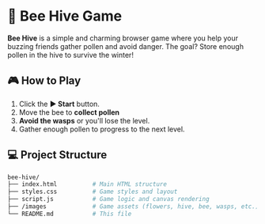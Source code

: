 # 🐝 Bee Hive Game

**Bee Hive** is a simple and charming browser game where you help your buzzing friends gather pollen and avoid danger. The goal? Store enough pollen in the hive to survive the winter!

## 🎮 How to Play

1. Click the **▶ Start** button.
2. Move the bee to **collect pollen**
3. **Avoid the wasps** or you'll lose the level.
4. Gather enough pollen to progress to the next level.

## 💻 Project Structure

```bash
bee-hive/
├── index.html          # Main HTML structure
├── styles.css          # Game styles and layout
├── script.js           # Game logic and canvas rendering
├── /images             # Game assets (flowers, hive, bee, wasps, etc.)
└── README.md           # This file


```
